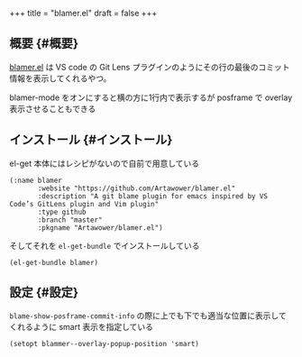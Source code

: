 +++
title = "blamer.el"
draft = false
+++

## 概要 {#概要}

[blamer.el](https://github.com/Artawower/blamer.el) は VS code の Git Lens プラグインのようにその行の最後のコミット情報を表示してくれるやつ。

blamer-mode をオンにすると横の方に1行内で表示するが
posframe で overlay 表示させることもできる


## インストール {#インストール}

el-get 本体にはレシピがないので自前で用意している

```emacs-lisp
(:name blamer
       :website "https://github.com/Artawower/blamer.el"
       :description "A git blame plugin for emacs inspired by VS Code’s GitLens plugin and Vim plugin"
       :type github
       :branch "master"
       :pkgname "Artawower/blamer.el")
```

そしてそれを `el-get-bundle` でインストールしている

```emacs-lisp
(el-get-bundle blamer)
```


## 設定 {#設定}

`blame-show-posframe-commit-info` の際に上でも下でも適当な位置に表示してくれるように
smart 表示を指定している

```emacs-lisp
(setopt blammer--overlay-popup-position 'smart)
```
